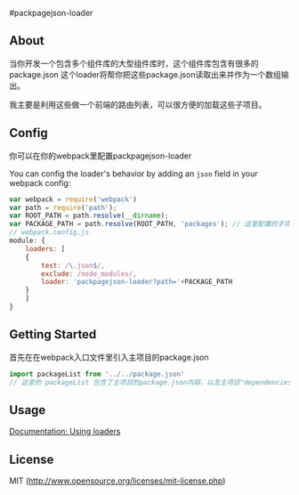 #packpagejson-loader

## About
当你开发一个包含多个组件库的大型组件库时，这个组件库包含有很多的package.json
这个loader将帮你把这些package.json读取出来并作为一个数组输出。

我主要是利用这些做一个前端的路由列表，可以很方便的加载这些子项目。

## Config
你可以在你的webpack里配置packpagejson-loader

You can config the loader's behavior by adding an `json` field in your webpack config:

``` js
var webpack = require('webpack')
var path = require('path');
var ROOT_PATH = path.resolve(__dirname);
var PACKAGE_PATH = path.resolve(ROOT_PATH, 'packages'); // 这里配置的子项目的地址
// webpack.config.js
module: {
    loaders: [
    {
        test: /\.json$/,
        exclude: /node_modules/,
        loader: 'packpagejson-loader?path='+PACKAGE_PATH
    }
    ]
}
```

## Getting Started

首先在在webpack入口文件里引入主项目的package.json

``` javascript
import packageList from '../../package.json'
// 这里的 packageList 包含了主项目的package.json内容，以及主项目"dependencies"下的所有子项目的package.json
```



## Usage

[Documentation: Using loaders](http://webpack.github.io/docs/using-loaders.html)


## License

MIT (http://www.opensource.org/licenses/mit-license.php)
